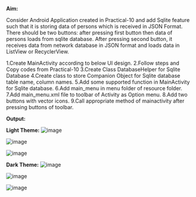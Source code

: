 **Aim:**

Consider Android Application created in Practical-10 and add Sqlite feature such that it is storing data of persons which is received in JSON Format. There should be two buttons: after pressing first button then data of persons loads from sqlite database. After pressing second button, it receives data from network database in JSON format and loads data in ListView or RecyclerView.

1.Create MainActivity according to below UI design.
2.Follow steps and Copy codes from Practical-10
3.Create Class DatabaseHelper for Sqlite Database
4.Create class to store Companion Object for Sqlite database table name, column names.
5.Add some supported function in MainActivity for Sqlite database.
6.Add main_menu in menu folder of resource folder.
7.Add main_menu.xml file to toolbar of Activity as Option menu.
8.Add two buttons with vector icons.
9.Call appropriate method of mainactivity after pressing buttons of toolbar.

**Output:**

**Light Theme:**
![image](https://github.com/rutviprajapati16/MAD_Practical11_21012011123/assets/97946004/eb03fee5-69e8-4d00-9a64-050b0478750b)

![image](https://github.com/rutviprajapati16/MAD_Practical11_21012011123/assets/97946004/c1ed4887-c755-4ef5-8db4-63a163091977)

![image](https://github.com/rutviprajapati16/MAD_Practical11_21012011123/assets/97946004/129176ca-92f7-4127-b15c-38019878c56f)






**Dark Theme:**
![image](https://github.com/rutviprajapati16/MAD_Practical11_21012011123/assets/97946004/dd3b7d5e-1980-42e1-ac43-fbb768851e22)

![image](https://github.com/rutviprajapati16/MAD_Practical11_21012011123/assets/97946004/6d7cdd10-4dfc-4a8f-8544-4b9017d14b59)

![image](https://github.com/rutviprajapati16/MAD_Practical11_21012011123/assets/97946004/3ccc0195-60fa-43c7-ab0d-55a50833d609)






